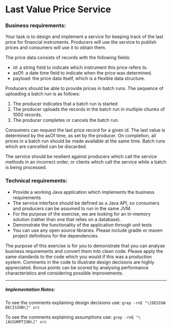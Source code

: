 # Last Value Price Service

### Business requirements:
Your task is to design and implement a service for keeping track of the last price for financial instruments.
Producers will use the service to publish prices and consumers will use it to obtain them.

The price data consists of records with the following fields:
* id: a string field to indicate which instrument this price refers to.
* asOf: a date time field to indicate when the price was determined.
* payload: the price data itself, which is a flexible data structure.
 
Producers should be able to provide prices in batch runs.
The sequence of uploading a batch run is as follows:
1. The producer indicates that a batch run is started
2. The producer uploads the records in the batch run in multiple chunks of 1000 records.
3. The producer completes or cancels the batch run.

Consumers can request the last price record for a given id.
The last value is determined by the asOf time, as set by the producer.
On completion, all prices in a batch run should be made available at the same time.
Batch runs which are cancelled can be discarded.

The service should be resilient against producers which call the service methods in an incorrect order,
or clients which call the service while a batch is being processed.

### Technical requirements:
* Provide a working Java application which implements the business requirements
* The service interface should be defined as a Java API, so consumers and producers can be assumed to run in the same JVM.
* For the purpose of the exercise, we are looking for an in-memory solution (rather than one that relies on a database).
* Demonstrate the functionality of the application through unit tests
* You can use any open source libraries. Please include gradle or maven project definitions for the dependencies.

The purpose of this exercise is for you to demonstrate that you can analyse business requirements and convert them into clean code.
Please apply the same standards to the code which you would if this was a production system.
Comments in the code to illustrate design decisions are highly appreciated.
Bonus points can be scored by analysing performance characteristics and considering possible improvements.

---

##### Implementation Notes:
To see the comments explaining design decisions use:
`grep -rnE "\[DESIGN DECISION\]" src`

To see the comments explaining assumptions use:
`grep -rnE "\[ASSUMPTION\]" src`
